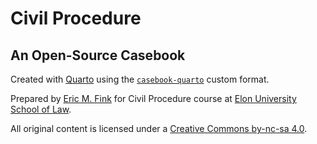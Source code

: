 # Civil Procedure

## An Open-Source Casebook 

Created with [Quarto](https://quarto.org) using the [`casebook-quarto`](https://github.com/EricMFink/casebook-quarto) custom format. 

Prepared by [Eric M. Fink](https://www.emfink.net/ElonLaw/) for Civil Procedure course at [Elon University School of Law](https://www.elon.edu/u/law/).

All original content is licensed under a [Creative Commons by-nc-sa 4.0](https://creativecommons.org/licenses/by-nc-sa/4.0/). 




